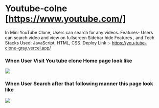 # Youtube-colne [https://www.youtube.com/]
In Mini YouTube Clone, Users can search for any videos.  Features- Users can search video and view on fullscreen Sidebar hide Features , and Tech Stacks Used: JavaScript, HTML, CSS. Deploy Link :- https://you-tube-clone-gray.vercel.app/
<h3>When User Visit You tube clone Home page look like </h3>
<!-- ![Screenshot (138)](https://user-images.githubusercontent.com/97445870/165686491-aba77a19-1817-4f75-9316-94557bff4a30.png) -->
<img src="https://user-images.githubusercontent.com/97518972/165968184-1b6559ed-9537-4cd7-972c-21d8ca083296.png"/>
<h3>When User Search after that following manner this page look like </h3>
<!-- ![Screenshot (139)](https://user-images.githubusercontent.com/97445870/165686506-be41004f-94f4-4c40-a15c-d211bd8f18e3.png) -->
<img src="https://user-images.githubusercontent.com/97518972/165968233-306eb346-662a-4365-8895-77e798e8ca3c.png"/>
<!-- ![Screenshot (554)](https://user-images.githubusercontent.com/95076519/165956874-2c8d4ff9-3c3a-4a59-8031-a929d44ff802.png) -->
<!-- ![Screenshot (555)](https://user-images.githubusercontent.com/95076519/165956881-ddad2d4a-06c2-4735-a790-b163029b79ab.png) -->
<!-- ![Screenshot (156)](https://user-images.githubusercontent.com/97518972/165968184-1b6559ed-9537-4cd7-972c-21d8ca083296.png) -->
<!-- ![Screenshot (157)](https://user-images.githubusercontent.com/97518972/165968233-306eb346-662a-4365-8895-77e798e8ca3c.png) -->

